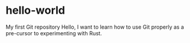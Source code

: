 # hello-world
My first Git repository
Hello, I want to learn how to use Git properly as a pre-cursor to experimenting with Rust.
